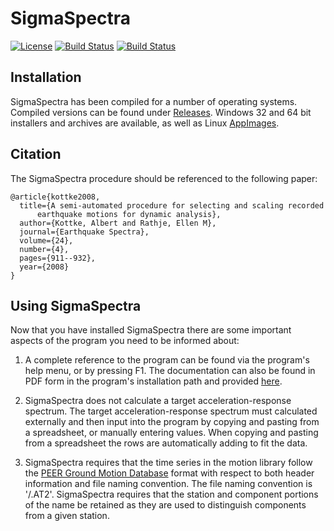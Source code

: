 
# SigmaSpectra

[![License](https://img.shields.io/badge/license-GLPv3-blue.svg)](https://github.com/arkottke/sigmaspectra/blob/master/LICENSE.txt) 
[![Build Status](https://travis-ci.org/arkottke/sigmaspectra.svg?branch=master)](https://travis-ci.org/arkottke/sigmaspectra)
[![Build Status](https://ci.appveyor.com/api/projects/status/lllrg71eoxcetnoq?svg=true)](https://ci.appveyor.com/project/arkottke/sigmaspectra)

## Installation

SigmaSpectra has been compiled for a number of operating systems. Compiled
versions can be found under
[Releases](https://github.com/arkottke/sigmaspectra/releases).  Windows 32 and
64 bit installers and archives are available, as well as Linux
[AppImages](http://appimage.org/).

## Citation

The SigmaSpectra procedure should be referenced to the following paper:

```
@article{kottke2008,
  title={A semi-automated procedure for selecting and scaling recorded
      earthquake motions for dynamic analysis},
  author={Kottke, Albert and Rathje, Ellen M},
  journal={Earthquake Spectra},
  volume={24},
  number={4},
  pages={911--932},
  year={2008}
}
```

## Using SigmaSpectra

Now that you have installed SigmaSpectra there are some important
aspects of the program you need to be informed about:

1. A complete reference to the program can be found via the program's help
   menu, or by pressing F1.  The documentation can also be found in PDF form in
   the program's installation path and provided
   [here](https://github.com/arkottke/sigmaspectra/blob/master/manual/manual.pdf).

2. SigmaSpectra does not calculate a target acceleration-response spectrum.
   The target acceleration-response spectrum must calculated externally and
   then input into the program by copying and pasting from a spreadsheet, or
   manually entering values.  When copying and pasting from a spreadsheet the
   rows are automatically adding to fit the data.

3. SigmaSpectra requires that the time series in the motion library follow the
   [PEER Ground Motion Database](http://ngawest2.berkeley.edu/) format with
   respect to both header information and file naming convention.  The file
   naming convention is '<EARTHQUAKE>/<STATION><COMPONENT>.AT2'.  SigmaSpectra
   requires that the station and component portions of the name be retained as
   they are used to distinguish components from a given station.
